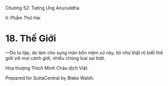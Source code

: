  

Chương 52: Tương Ưng Anuruddha

II: Phẩm Thứ Hai

# 18\. Thế Giới

—Do tu tập, do làm cho sung mãn bốn niệm xứ này, tôi như thật rõ biết thế giới với mọi cảnh giới, nhiều chủng loại sai biệt.

Hòa thượng Thích Minh Châu dịch Việt.

Prepared for SuttaCentral by Blake Walsh.